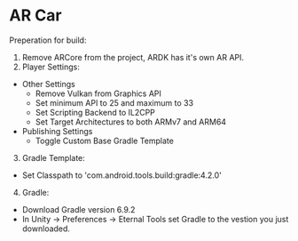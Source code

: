 # AR Car

Preperation for build:
1) Remove ARCore from the project, ARDK has it's own AR API. 
2) Player Settings:
  - Other Settings
    - Remove Vulkan from Graphics API
    - Set minimum API to 25 and maximum to 33
    - Set Scripting Backend to IL2CPP
    - Set Target Architectures to both ARMv7 and ARM64
  - Publishing Settings
    - Toggle Custom Base Gradle Template
3) Gradle Template:
  - Set Classpath to 'com.android.tools.build:gradle:4.2.0'
4) Gradle:
  - Download Gradle version 6.9.2
  - In Unity -> Preferences -> Eternal Tools set Gradle to the vestion you just downloaded.

   
